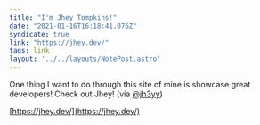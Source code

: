 ```yaml
---
title: "I'm Jhey Tompkins!"
date: "2021-01-16T16:18:41.076Z"
syndicate: true
link: "https://jhey.dev/"
tags: link
layout: '../../layouts/NotePost.astro'
---
```


One thing I want to do through this site of mine is showcase great developers! Check out Jhey! (via [@jh3yy](https://twitter.com/jh3yy))

[https://jhey.dev/](https://jhey.dev/)